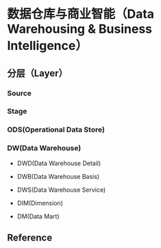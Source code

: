 # 数据仓库与商业智能（Data Warehousing & Business Intelligence）

## 分层（Layer）

### Source

### Stage

### ODS(Operational Data Store)

### DW(Data Warehouse)

- DWD(Data Warehouse Detail)

- DWB(Data Warehouse Basis)

- DWS(Data Warehouse Service)

- DIM(Dimension)

- DM(Data Mart)

## Reference